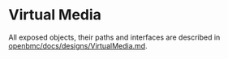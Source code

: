 # Virtual Media

All exposed objects, their paths and interfaces are described
in [openbmc/docs/designs/VirtualMedia.md](https://github.com/openbmc/docs/blob/master/designs/VirtualMedia.md).